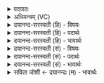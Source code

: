 <details><summary>पदपाठः</summary>

आ। वः॒। दे॒वा॒सः॒। ई॒म॒हे॒। वा॒मम्। प्र॒य॒तीति॑ प्रऽय॒ति। अ॒ध्व॒रे। आ। वः॒। दे॒वा॒सः॒। आ॒शिष॒ इत्या॒ऽशिषः॑। य॒ज्ञिया॑सः। ह॒वा॒म॒हे॒। ५।
</details>

<details><summary>अधिमन्त्रम् (VC)</summary>

- यज्ञो देवता
- प्रजापतिर्ऋषिः
- निचृद् आर्षी अनुष्टुप्
- गान्धारः
</details>

<details><summary>दयानन्द-सरस्वती (हि) - विषयः</summary>

मनुष्यों को किस प्रकार का पुरुषार्थ करना चाहिये, इस विषय का उपदेश अगले मन्त्र में किया है ॥
</details>

<details><summary>दयानन्द-सरस्वती (हि) - पदार्थः</summary>

पदार्थान्वयभाषाः -  हे (देवासः) विद्यादि गुणों से प्रकाशित होनेवाले विद्वान् लोगो ! जैसे हम लोग (वः) तुम को (प्रयति) सुखयुक्त (अध्वरे) हिंसा करने अयोग्य यज्ञ के अनुष्ठान में (वः) तुम्हारे (वामम्) प्रशंसनीय गुणसमूह की (आ ईमहे) अच्छे प्रकार याचना करते हैं, हे (देवासः) विद्वान् लोगो ! जैसे हम लोग इस संसार में आप लोगों से (यज्ञियासः) यज्ञ को सिद्ध करने योग्य (आशिषः) इच्छाओं को (आ हवामहे) अच्छे प्रकार स्वीकार कर सकें, वैसे ही हम लोगों के लिये आप लोग सदा प्रयत्न किया कीजिये ॥५॥
</details>

<details><summary>दयानन्द-सरस्वती (हि) - भावार्थः</summary>

भावार्थभाषाः -  मनुष्यों को योग्य है कि उत्तम विद्वानों के प्रसङ्ग से उत्तम-उत्तम विद्याओं का सम्पादन कर, अपनी इच्छाओं को पूर्ण करके इन विद्वानों का सङ्ग और सेवा सदा करना चाहिये ॥५॥
</details>

<details><summary>दयानन्द-सरस्वती (सं) - विषयः</summary>

मनुष्यैः कथं पुरुषार्थः कर्त्तव्य इत्युपदिश्यते ॥
</details>

<details><summary>दयानन्द-सरस्वती (सं) - पदार्थः</summary>

पदार्थान्वयभाषाः -  हे देवासो ! यथा वयं वो युष्मान् प्रयत्यध्वरे वो युष्माकं वाममेमहे समन्ताद् याचामहे, हे यज्ञियासो देवासो ! यथाऽस्मिन् संसारे वो युष्माकं सकाशाद् यज्ञिया आशिष आहवामहेऽभितः स्वीकुर्वीमहि, तथैवास्मदर्थं भवद्भिः सततमनुष्ठेयम् ॥५॥
</details>

<details><summary>दयानन्द-सरस्वती (सं) - भावार्थः</summary>

भावार्थभाषाः -  मनुष्यैः परमविद्वद्भ्यः प्रशस्ता विद्याः सम्पाद्य स्वेच्छाः पूर्णाः कृत्वैतेषां सङ्गसेवे सदैव कर्त्तव्ये ॥५॥
</details>

<details><summary>सविता जोशी ← दयानन्दः (म) - भावार्थः</summary>

भावार्थभाषाः -  माणसांनी विद्वानांच्या संगतीत राहून उत्तम विद्या संपादन करावी व आपल्या इच्छा पूर्ण कराव्यात आणि सदैव विद्वानांच्या संगतीत राहून त्यांची सेवा करावी.
</details>